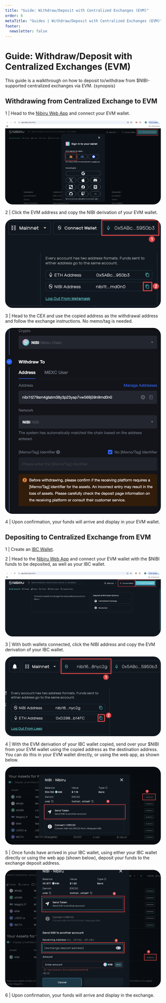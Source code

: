 ```yaml
---
title: "Guide: Withdraw/Deposit with Centralized Exchanges (EVM)"
order: 6
metaTitle: "Guides | Withdraw/Deposit with Centralized Exchanges (EVM)"
footer:
  newsletter: false
---
```


# Guide: Withdraw/Deposit with Centralized Exchanges (EVM)

This guide is a walkthrough on how to deposit to/withdraw from $NIBI-supported centralized exchanges via EVM. {synopsis}

## Withdrawing from Centralized Exchange to EVM

1 | Head to the [Nibiru Web App](https://app.nibiru.fi/portfolio) and connect your EVM wallet.

<img style="border-radius: 1.5rem;" src="../img/use/cex/webapp.png">

2 | Click the EVM address and copy the NIBI derivation of your EVM wallet.

<img style="border-radius: 1.5rem;" src="../img/use/cex/withdraw-nibi-derivation.png">

3 | Head to the CEX and use the copied address as the withdrawal address and follow the exchange instructions. No memo/tag is needed.

<img style="border-radius: 1.5rem;" src="../img/use/cex/withdraw-cex.png">

4 | Upon confirmation, your funds will arrive and display in your EVM wallet.

## Depositing to Centralized Exchange from EVM 

1 | Create an [IBC Wallet](https://nibiru.fi/docs/wallets/).

2 | Head to the [Nibiru Web App](https://app.nibiru.fi/portfolio) and connect your EVM wallet with the $NIBI funds to be deposited, as well as your IBC wallet.

<img style="border-radius: 1.5rem;" src="../img/use/cex/deposit-webapp.png">

3 | With both wallets connected, click the NIBI address and copy the EVM derivation of your IBC wallet.

<img style="border-radius: 1.5rem;" src="../img/use/cex/deposit-evm-derivation.png">

4 | With the EVM derivation of your IBC wallet copied, send over your $NIBI from your EVM wallet using the copied address as the destination address. You can do this in your EVM wallet directly, or using the web app, as shown below.

<img style="border-radius: 1.5rem;" src="../img/use/cex/evm-to-wasm-webapp.png">

5 | Once funds have arrived in your IBC wallet, using either your IBC wallet directly or using the web app (shown below), deposit your funds to the exchange deposit address. 

<img style="border-radius: 1.5rem;" src="../img/use/cex/send-to-cex.png">

6 | Upon confirmation, your funds will arrive and display in the exchange.
